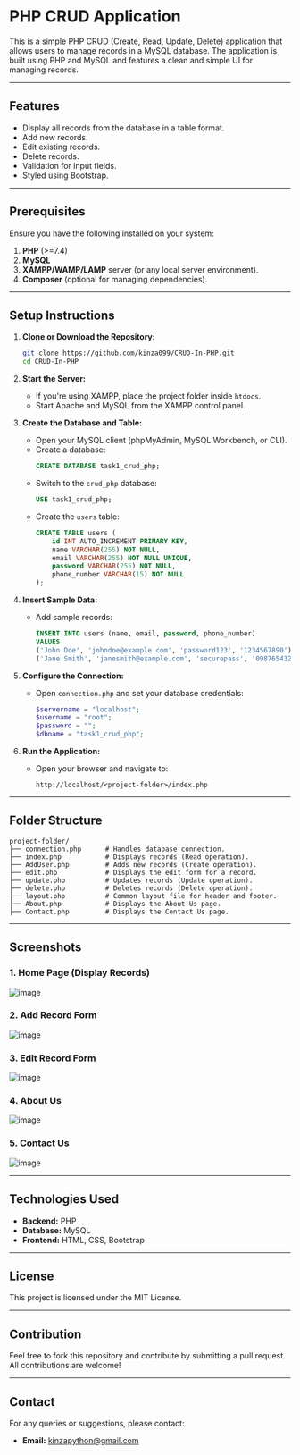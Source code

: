 # PHP CRUD Application

This is a simple PHP CRUD (Create, Read, Update, Delete) application that allows users to manage records in a MySQL database. The application is built using PHP and MySQL and features a clean and simple UI for managing records.

---

## Features

- Display all records from the database in a table format.
- Add new records.
- Edit existing records.
- Delete records.
- Validation for input fields.
- Styled using Bootstrap.

---

## Prerequisites

Ensure you have the following installed on your system:

1. **PHP** (>=7.4)
2. **MySQL**
3. **XAMPP/WAMP/LAMP** server (or any local server environment).
4. **Composer** (optional for managing dependencies).

---

## Setup Instructions

1. **Clone or Download the Repository:**
   ```bash
   git clone https://github.com/kinza099/CRUD-In-PHP.git
   cd CRUD-In-PHP
   ```

2. **Start the Server:**
   - If you're using XAMPP, place the project folder inside `htdocs`.
   - Start Apache and MySQL from the XAMPP control panel.

3. **Create the Database and Table:**
   - Open your MySQL client (phpMyAdmin, MySQL Workbench, or CLI).
   - Create a database:
     ```sql
     CREATE DATABASE task1_crud_php;
     ```
   - Switch to the `crud_php` database:
     ```sql
     USE task1_crud_php;
     ```
   - Create the `users` table:
     ```sql
     CREATE TABLE users (
         id INT AUTO_INCREMENT PRIMARY KEY,
         name VARCHAR(255) NOT NULL,
         email VARCHAR(255) NOT NULL UNIQUE,
         password VARCHAR(255) NOT NULL,
         phone_number VARCHAR(15) NOT NULL
     );
     ```

4. **Insert Sample Data:**
   - Add sample records:
     ```sql
     INSERT INTO users (name, email, password, phone_number)
     VALUES
     ('John Doe', 'johndoe@example.com', 'password123', '1234567890'),
     ('Jane Smith', 'janesmith@example.com', 'securepass', '0987654321');
     ```

5. **Configure the Connection:**
   - Open `connection.php` and set your database credentials:
     ```php
     $servername = "localhost";
     $username = "root";
     $password = "";
     $dbname = "task1_crud_php";
     ```

6. **Run the Application:**
   - Open your browser and navigate to:
     ```
     http://localhost/<project-folder>/index.php
     ```

---

## Folder Structure

```
project-folder/
├── connection.php      # Handles database connection.
├── index.php           # Displays records (Read operation).
├── AddUser.php         # Adds new records (Create operation).
├── edit.php            # Displays the edit form for a record.
├── update.php          # Updates records (Update operation).
├── delete.php          # Deletes records (Delete operation).
├── layout.php          # Common layout file for header and footer.
├── About.php           # Displays the About Us page.
├── Contact.php         # Displays the Contact Us page.
```

---

## Screenshots

### 1. **Home Page (Display Records)**

![image](https://github.com/user-attachments/assets/be97f383-9e82-4dca-b655-8b8052944c47)

### 2. **Add Record Form**

![image](https://github.com/user-attachments/assets/c1022f1d-b940-4bf1-9af1-b1b5445d9194)

### 3. **Edit Record Form**

![image](https://github.com/user-attachments/assets/a75d100f-0c6c-4c41-89ae-26a3bbfd9040)

### 4. **About Us**

![image](https://github.com/user-attachments/assets/03467d22-21f0-4258-945d-a85853bc34e1)

### 5. **Contact Us**

![image](https://github.com/user-attachments/assets/8afe6474-decd-4b16-82f8-e73705d8f0c0)

---

## Technologies Used

- **Backend:** PHP
- **Database:** MySQL
- **Frontend:** HTML, CSS, Bootstrap

---

## License

This project is licensed under the MIT License.

---

## Contribution

Feel free to fork this repository and contribute by submitting a pull request. All contributions are welcome!

---

## Contact

For any queries or suggestions, please contact:
- **Email:** kinzapython@gmail.com

